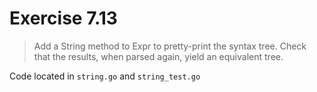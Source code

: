 # Exercise 7.13

>Add a String method to Expr to pretty-print the syntax tree. Check that the results, when parsed again, yield an equivalent tree.

Code located in `string.go` and `string_test.go`
